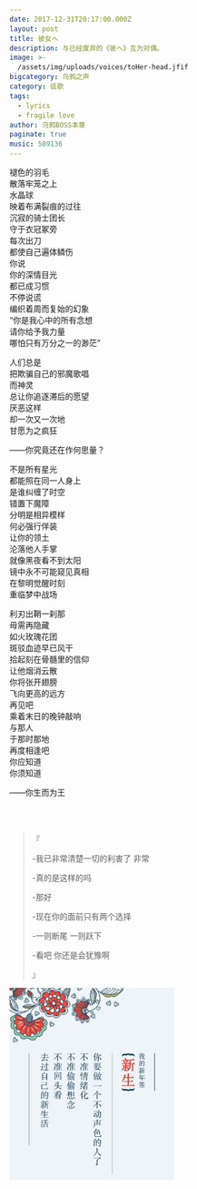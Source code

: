 ```yaml
---
date: 2017-12-31T20:17:00.000Z
layout: post
title: 彼女へ
description: 与已经废弃的《彼ヘ》互为对偶。
image: >-
  /assets/img/uploads/voices/toHer-head.jfif
bigcategory: 乌鸦之声
category: 徒歌
tags:
  - lyrics
  - fragile love
author: 乌鸦BOSS本尊
paginate: true
music: 589136
---
```

褪色的羽毛<br>
﻿﻿﻿﻿散落牢笼之上<br>
﻿﻿﻿水晶球<br>
﻿﻿﻿﻿映着布满裂痕的过往<br>
﻿﻿﻿﻿﻿沉寂的骑士团长<br>
﻿﻿﻿﻿﻿守于衣冠冢旁<br>
﻿﻿﻿﻿每次出刀<br>
﻿﻿﻿﻿﻿﻿都使自己遍体鳞伤<br>
﻿﻿﻿你说<br>
﻿﻿﻿﻿﻿你的深情目光<br>
﻿﻿﻿﻿都已成习惯<br>
﻿﻿﻿﻿不停说谎<br>
﻿﻿﻿﻿编织着周而复始的幻象<br>
﻿﻿﻿﻿﻿“你是我心中的所有念想 <br>
﻿﻿﻿请你给予我力量<br>
﻿哪怕只有万分之一的渺茫”<br>

人们总是<br>
﻿﻿﻿把欺骗自己的邪魔歌唱<br>
﻿﻿﻿﻿﻿而神灵<br>
﻿﻿﻿﻿总让你追逐滞后的愿望<br>
﻿﻿﻿厌恶这样<br>
﻿﻿﻿﻿却一次又一次地<br>
﻿﻿﻿﻿甘愿为之疯狂<br>

﻿﻿﻿﻿——你究竟还在作何思量？<br>

﻿﻿﻿不是所有星光<br>
﻿﻿﻿﻿都能照在同一人身上<br>
﻿﻿﻿﻿﻿是谁纠缠了时空<br>
﻿﻿﻿﻿错置下魔障<br>
﻿﻿﻿﻿﻿﻿分明是相异模样<br>
﻿﻿﻿何必强行佯装<br>
﻿﻿﻿﻿让你的领土<br>
﻿﻿﻿﻿﻿沦落他人手掌<br>
﻿﻿﻿就像黑夜看不到太阳<br>
﻿镜中永不可能窥见真相<br>
﻿﻿﻿﻿﻿在黎明觉醒时刻<br>
﻿﻿﻿﻿重临梦中战场<br>

﻿﻿﻿﻿利刃出鞘一刹那<br>﻿﻿﻿﻿﻿﻿毋需再隐藏<br>
﻿﻿﻿﻿﻿如火玫瑰花团<br>
﻿﻿﻿﻿斑驳血迹早已风干<br>
﻿﻿﻿拾起刻在骨髓里的信仰<br>
﻿﻿﻿让他烟消云散<br>
﻿﻿﻿﻿你将张开翅膀<br>
﻿﻿﻿飞向更高的远方<br>
﻿﻿﻿﻿再见吧<br>
﻿﻿﻿﻿﻿乘着末日的晚钟敲响<br>
﻿﻿﻿﻿﻿与那人<br>
﻿﻿﻿﻿于那时那地<br>
﻿﻿﻿再度相逢吧<br>
﻿﻿﻿你应知道<br>
﻿﻿﻿﻿﻿﻿你须知道<br>

﻿﻿﻿﻿——你生而为王﻿﻿﻿

<br>

<br>


> 『
>
> -我已非常清楚一切的利害了 非常
>
> -真的是这样的吗
>
> -那好
>
> -现在你的面前只有两个选择
>
> -一则断尾 一则跃下
>
> -看吧 你还是会犹豫啊
>
> 』

<img src="..\assets\img\uploads\voices\toHer-new-life.jpg" align='left' style="zoom:33%;" />